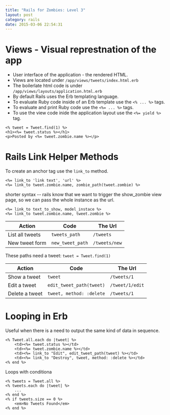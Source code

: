 ```yaml
---
title: "Rails for Zombies: Level 3" 
layout: post
category: rails
date: 2015-03-06 22:54:31 
---
```


Views - Visual represtnation of the app
=======================================

- User interface of the application - the rendered HTML.
- Views are located under `/app/views/tweets/index.html.erb`
- The boilerlate html code is under `/app/views/layouts/application.html.erb`
- By default Rails uses the Erb templating language.
- To evaluate Ruby code inside of an Erb template use the `<% ... %>` tags.
- To evaluate and print Ruby code use the `<%= ... %>` tags.
- To use the view code inide the application layout use the `<%= yield %>` tag.

```erb
<% tweet = Tweet.find(1) %>
<h1><%= tweet.status %></h1>
<p>Posted by <%= tweet.zombie.name %></p>
```

Rails Link Helper Methods
=========================

To create an anchor tag use the `link_to` method.

```erb
<%= link_to 'link text', 'url' %>
<%= link_to tweet.zombie.name, zombie_path(tweet.zombie) %>
```

shorter syntax -- rails know that we want to trigger the show_zombie view page, so we can pass the whole instance as the url.

```erb
<%= link_to text_to_show, model_instace %>
<%= link_to tweet.zombie.name, tweet.zombie %>
```

| Action          | Code             | The Url       |
|-----------------|------------------|---------------|
| List all tweets | `tweets_path`    | `/tweets`     |
| New tweet form  | `new_tweet_path` | `/tweets/new` |

These paths need a tweet: `tweet = Tweet.find(1)`

| Action          | Code                     | The Url         |
|-----------------|--------------------------|-----------------|
| Show a tweet    | `tweet`                  | `/tweets/1`     |
| Edit a tweet    | `edit_tweet_path(tweet)` | `/tweet/1/edit` |
| Delete a tweet  | `tweet, method: :delete` | `/tweets/1`     |


Looping in Erb
==============

Useful when there is a need to output the same kind of data in sequence.

```erb
<% Tweet.all.each do |tweet| %>
	<td><%= tweet.status %></td>
	<td><%= tweet.zombie.name %></td>
	<td><%= link_to "Edit", edit_tweet_path(tweet) %></td>
	<td><%= link_to "Destroy", tweet, method: :delete %></td>
<% end %>
```
Loops with conditiona

```erb
<% tweets = Tweet.all %>
<% tweets.each do |tweet| %>
	...
<% end %>
<% if tweets.size == 0 %>
	<em>No Tweets Found</em>
<% end %>
```